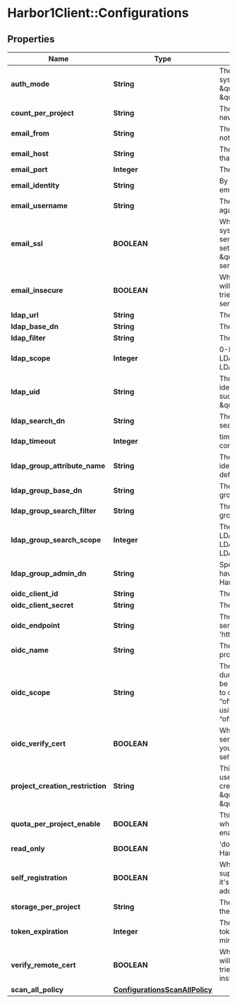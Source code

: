 # Harbor1Client::Configurations

## Properties
Name | Type | Description | Notes
------------ | ------------- | ------------- | -------------
**auth_mode** | **String** | The auth mode of current system, such as \&quot;db_auth\&quot;, \&quot;ldap_auth\&quot; | [optional] 
**count_per_project** | **String** | The default count quota for the new created projects. | [optional] 
**email_from** | **String** | The sender name for Email notification. | [optional] 
**email_host** | **String** | The hostname of SMTP server that sends Email notification. | [optional] 
**email_port** | **Integer** | The port of SMTP server. | [optional] 
**email_identity** | **String** | By default it&#39;s empty so the email_username is picked. | [optional] 
**email_username** | **String** | The username for authenticate against SMTP server. | [optional] 
**email_ssl** | **BOOLEAN** | When it&#39;s set to true the system will access Email server via TLS by default.  If it&#39;s set to false, it still will handle \&quot;STARTTLS\&quot; from server side. | [optional] 
**email_insecure** | **BOOLEAN** | Whether or not the certificate will be verified when Harbor tries to access the email server. | [optional] 
**ldap_url** | **String** | The URL of LDAP server. | [optional] 
**ldap_base_dn** | **String** | The Base DN for LDAP binding. | [optional] 
**ldap_filter** | **String** | The filter for LDAP binding. | [optional] 
**ldap_scope** | **Integer** | 0-LDAP_SCOPE_BASE, 1-LDAP_SCOPE_ONELEVEL, 2-LDAP_SCOPE_SUBTREE | [optional] 
**ldap_uid** | **String** | The attribute which is used as identity for the LDAP binding, such as \&quot;CN\&quot; or \&quot;SAMAccountname\&quot; | [optional] 
**ldap_search_dn** | **String** | The DN of the user to do the search. | [optional] 
**ldap_timeout** | **Integer** | timeout in seconds for connection to LDAP server. | [optional] 
**ldap_group_attribute_name** | **String** | The attribute which is used as identity of the LDAP group, default is cn. | [optional] 
**ldap_group_base_dn** | **String** | The base DN to search LDAP group. | [optional] 
**ldap_group_search_filter** | **String** | The filter to search the ldap group. | [optional] 
**ldap_group_search_scope** | **Integer** | The scope to search ldap. &#39;0-LDAP_SCOPE_BASE, 1-LDAP_SCOPE_ONELEVEL, 2-LDAP_SCOPE_SUBTREE&#39; | [optional] 
**ldap_group_admin_dn** | **String** | Specify the ldap group which have the same privilege with Harbor admin. | [optional] 
**oidc_client_id** | **String** | The client id of the OIDC. | [optional] 
**oidc_client_secret** | **String** | The client secret of the OIDC. | [optional] 
**oidc_endpoint** | **String** | The URL of an OIDC-complaint server, must start with &#39;https://&#39;. | [optional] 
**oidc_name** | **String** | The name of the OIDC provider. | [optional] 
**oidc_scope** | **String** | The scope sent to OIDC server during authentication, should be separated by comma. It has to contain “openid”, and “offline_access”. If you are using google, please remove “offline_access” from this field. | [optional] 
**oidc_verify_cert** | **BOOLEAN** | Whether verify your OIDC server certificate, disable it if your OIDC server is hosted via self-hosted certificate. | [optional] 
**project_creation_restriction** | **String** | This attribute restricts what users have the permission to create project.  It can be \&quot;everyone\&quot; or \&quot;adminonly\&quot;. | [optional] 
**quota_per_project_enable** | **BOOLEAN** | This attribute indicates whether quota per project enabled in harbor | [optional] 
**read_only** | **BOOLEAN** | &#39;docker push&#39; is prohibited by Harbor if you set it to true.    | [optional] 
**self_registration** | **BOOLEAN** | Whether the Harbor instance supports self-registration.  If it&#39;s set to false, admin need to add user to the instance. | [optional] 
**storage_per_project** | **String** | The default storage quota for the new created projects. | [optional] 
**token_expiration** | **Integer** | The expiration time of the token for internal Registry, in minutes. | [optional] 
**verify_remote_cert** | **BOOLEAN** | Whether or not the certificate will be verified when Harbor tries to access a remote Harbor instance for replication. | [optional] 
**scan_all_policy** | [**ConfigurationsScanAllPolicy**](ConfigurationsScanAllPolicy.md) |  | [optional] 


